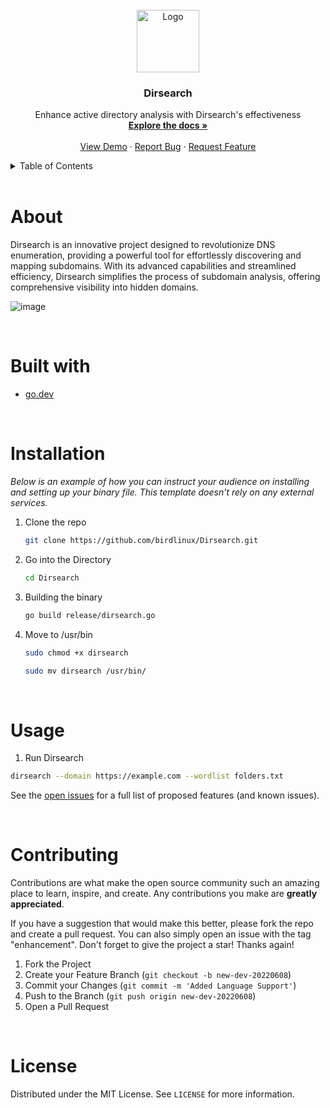 
<!-- PROJECT LOGO -->
<br />
<div align="center">
  <a href="https://github.com/birdlinux/Subsearch">
    <img src="https://github.com/birdlinux/Subsearch/assets/123122904/403b874b-bad0-4437-907d-06cacc83a8a1" alt="Logo" width="100" height="100">
  </a>

  <h3 align="center">Dirsearch</h3>
 
  <p align="center">
    Enhance active directory analysis with Dirsearch's effectiveness
    <br />
    <a href="https://github.com/birdlinux/Dirsearch"><strong>Explore the docs »</strong></a>
    <br />
    <br />
    <a href="https://github.com/birdlinux/Dirsearch/">View Demo</a>
    ·
    <a href="https://github.com/birdlinux/Dirsearch/issues">Report Bug</a>
    ·
    <a href="https://github.com/birdlinux/Dirsearch/issues">Request Feature</a>
  </p>
</div>

<!-- TABLE OF CONTENTS -->
<details>
  <summary>Table of Contents</summary>
  <ol>
    <li>
      <a href="#about">About The Project</a>
      <ul>
        <li><a href="#builtwith">Built With</a></li>
      </ul>
    </li>
    <li>
      <a href="#installation">Getting Started</a>
      <ul>
        <li><a href="#installation">Installation</a></li>
      </ul>
    </li>
    <li><a href="#usage">Usage</a></li>
    <li><a href="#contributing">Contributing</a></li>
    <li><a href="#license">License</a></li>
  </ol>
</details>

<br />
<center> <h1 align="left" id="about">About</h1> </center>

Dirsearch is an innovative project designed to revolutionize DNS enumeration, providing a powerful tool for effortlessly discovering and mapping subdomains. With its advanced capabilities and streamlined efficiency, Dirsearch simplifies the process of subdomain analysis, offering comprehensive visibility into hidden domains.

![image](https://github.com/birdlinux/Dirsearch/assets/123122904/d02deca4-9827-4760-8ba6-6b5d4a68c93a)



<br />
<center> <h1 align="left" id="builtwith">Built with</h1> </center>

* [go.dev](https://go.dev/)

<br />
<center> <h1 align="left" id="installation">Installation</h1> </center>

_Below is an example of how you can instruct your audience on installing and setting up your binary file. This template doesn't rely on any external services._

1. Clone the repo
   ```sh
   git clone https://github.com/birdlinux/Dirsearch.git
   ```
2. Go into the Directory
   ```sh
   cd Dirsearch
   ```

3. Building the binary
   ```sh
   go build release/dirsearch.go
   ```
   
4. Move to /usr/bin
    ```sh
    sudo chmod +x dirsearch
    ```

    ```sh
    sudo mv dirsearch /usr/bin/
    ```
    
<br />
<center> <h1 align="left" id="usage">Usage</h1> </center>

1. Run Dirsearch
```sh
dirsearch --domain https://example.com --wordlist folders.txt
```

See the [open issues](https://github.com/birdlinux/Dirsearch/issues) for a full list of proposed features (and known issues).

<br />
<center> <h1 align="left" id="contributing">Contributing</h1> </center>

Contributions are what make the open source community such an amazing place to learn, inspire, and create. Any contributions you make are **greatly appreciated**.

If you have a suggestion that would make this better, please fork the repo and create a pull request. You can also simply open an issue with the tag "enhancement".
Don't forget to give the project a star! Thanks again!

1. Fork the Project
2. Create your Feature Branch (`git checkout -b new-dev-20220608`)
3. Commit your Changes (`git commit -m 'Added Language Support'`)
4. Push to the Branch (`git push origin new-dev-20220608`)
5. Open a Pull Request


<!-- LICENSE -->
<br />
<center> <h1 align="left" id="license">License</h1> </center>

Distributed under the MIT License. See `LICENSE` for more information.
